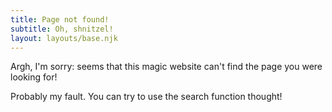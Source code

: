 ```yaml
---
title: Page not found!
subtitle: Oh, shnitzel!
layout: layouts/base.njk
---
```


Argh, I'm sorry: seems that this magic website can't find the page you were looking for!

Probably my fault. You can try to use the search function thought!